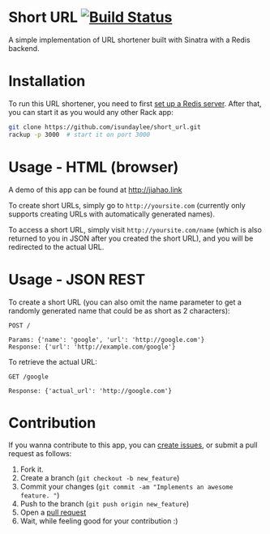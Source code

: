 # Short URL [![Build Status](https://travis-ci.org/isundaylee/short_url.svg?branch=master)](https://travis-ci.org/isundaylee/short_url)

A simple implementation of URL shortener built with Sinatra with a Redis backend. 

# Installation

To run this URL shortener, you need to first [set up a Redis server](http://redis.io/topics/quickstart). After that, you can start it as you would any other Rack app:

```bash
git clone https://github.com/isundaylee/short_url.git
rackup -p 3000  # start it on port 3000
```

# Usage - HTML (browser)

A demo of this app can be found at http://jiahao.link

To create short URLs, simply go to `http://yoursite.com` (currently only supports creating URLs with automatically generated names).

To access a short URL, simply visit `http://yoursite.com/name` (which is also returned to you in JSON after you created the short URL), and you will be redirected to the actual URL. 

# Usage - JSON REST

To create a short URL (you can also omit the name parameter to get a randomly generated name that could be as short as 2 characters): 

```
POST /

Params: {'name': 'google', 'url': 'http://google.com'}
Response: {'url': 'http://example.com/google'}
```

To retrieve the actual URL: 

```
GET /google

Response: {'actual_url': 'http://google.com'}
```

# Contribution

If you wanna contribute to this app, you can [create issues](https://github.com/isundaylee/short_url/issues), or submit a pull request as follows: 

1. Fork it. 
2. Create a branch (`git checkout -b new_feature`)
3. Commit your changes (`git commit -am "Implements an awesome feature. "`)
4. Push to the branch (`git push origin new_feature`)
5. Open a [pull request](https://github.com/isundaylee/short_url/pulls)
6. Wait, while feeling good for your contribution :)